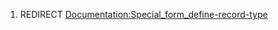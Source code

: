 1.  REDIRECT
    [Documentation:Special\_form\_define-record-type](Documentation:Special%20form%20define-record-type.md)
